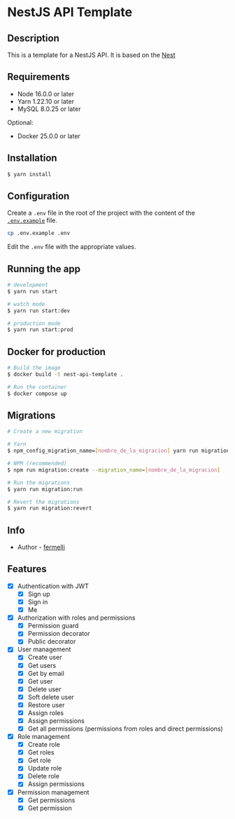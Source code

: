 # NestJS API Template

## Description

This is a template for a NestJS API. It is based on the [Nest](https://github.com/nestjs/nest)

## Requirements

- Node 16.0.0 or later
- Yarn 1.22.10 or later
- MySQL 8.0.25 or later

Optional:

- Docker 25.0.0 or later

## Installation

```bash
$ yarn install
```

## Configuration

Create a `.env` file in the root of the project with the content of the [`.env.example`](.env.example) file.

```bash
cp .env.example .env
```

Edit the `.env` file with the appropriate values.

## Running the app

```bash
# development
$ yarn run start

# watch mode
$ yarn run start:dev

# production mode
$ yarn run start:prod
```

## Docker for production

```bash
# Build the image
$ docker build -t nest-api-template .

# Run the container
$ docker compose up
```

## Migrations

```bash
# Create a new migration

# Yarn
$ npm_config_migration_name=[nombre_de_la_migracion] yarn run migration:create

# NPM (recommended)
$ npm run migration:create --migration_name=[nombre_de_la_migracion]

# Run the migrations
$ yarn run migration:run

# Revert the migrations
$ yarn run migration:revert
```

## Info

- Author - [fermelli](https://github.com/fermelli)

## Features

- [x] Authentication with JWT
  - [x] Sign up
  - [x] Sign in
  - [x] Me
- [x] Authorization with roles and permissions
  - [x] Permission guard
  - [x] Permission decorator
  - [x] Public decorator
- [x] User management
  - [x] Create user
  - [x] Get users
  - [x] Get by email
  - [x] Get user
  - [x] Delete user
  - [x] Soft delete user
  - [x] Restore user
  - [x] Assign roles
  - [x] Assign permissions
  - [x] Get all permissions (permissions from roles and direct permissions)
- [x] Role management
  - [x] Create role
  - [x] Get roles
  - [x] Get role
  - [x] Update role
  - [x] Delete role
  - [x] Assign permissions
- [x] Permission management
  - [x] Get permissions
  - [x] Get permission
